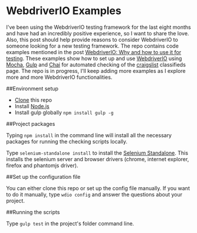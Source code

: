 
# WebdriverIO Examples

I've been using the WebdriverIO testing framework for the last eight months and have had an incredibly positive experience, so I want to share the love. Also, this post should help provide reasons to consider WebdriverIO to someone looking for a new testing framework. The repo contains code examples mentioned in the post [WebdriverIO: Why and how to use it for testing](*url/to/post*). These examples show how to set up and use [WebdriverIO](http://webdriver.io/) using [Mocha](https://mochajs.org/), [Gulp](http://gulpjs.com/) and [Chai](http://chaijs.com/) for automated checking of the [craigslist](https://boston.craigslist.org/) classifieds page. The repo is in progress, I'll keep adding more examples as I explore more and more WebdriverIO functionalities. 

##Environment setup

* [Clone](https://git-scm.com/docs/git-clone) this repo
* Install [Node.js](https://nodejs.org/en/)
* Install gulp globally ```npm install gulp -g```

##Project packages

Typing ```npm install``` in the command line will install all the necessary packages for running the checking scripts locally.

Type ```selenium-standalone install``` to install the [Selenium Standalone](https://www.npmjs.com/package/selenium-standalone). This installs the selenium server and browser drivers (chrome, internet explorer, firefox and phantomjs driver).

##Set up the configuration file

You can either clone this repo or set up the config file manually. If you want to do it manually,
type ```wdio config``` and answer the questions about your project.

##Running the scripts

Type ```gulp test``` in the project's folder command line.
